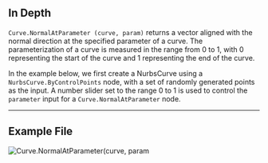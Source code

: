 <!--- Autodesk.DesignScript.Geometry.Curve.NormalAtParameter(curve, param) --->
<!--- 5EEABYHH2K4RVCNKX3VDCP7ZRLFAMGC7UDSBANQMVEBFNNE3SPYQ --->
## In Depth
`Curve.NormalAtParameter (curve, param)` returns a vector aligned with the normal direction at the specified parameter of a curve. The parameterization of a curve is measured in the range from 0 to 1, with 0 representing the start of the curve and 1 representing the end of the curve.

In the example below, we first create a NurbsCurve using a `NurbsCurve.ByControlPoints` node, with a set of randomly generated points as the input. A number slider set to the range 0 to 1 is used to control the `parameter` input for a `Curve.NormalAtParameter` node.
___
## Example File

![Curve.NormalAtParameter(curve, param](./5EEABYHH2K4RVCNKX3VDCP7ZRLFAMGC7UDSBANQMVEBFNNE3SPYQ_img.jpg)
